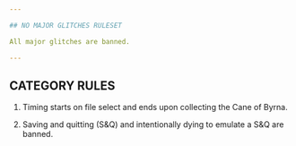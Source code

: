 ```yaml
---

## NO MAJOR GLITCHES RULESET

All major glitches are banned.

---
```


## CATEGORY RULES

1. Timing starts on file select and ends upon collecting the Cane of Byrna.

2. Saving and quitting (S&Q) and intentionally dying to emulate a S&Q are banned.
